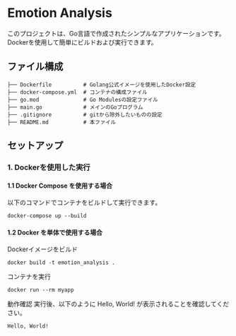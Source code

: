 # Emotion Analysis
このプロジェクトは、Go言語で作成されたシンプルなアプリケーションです。
Dockerを使用して簡単にビルドおよび実行できます。

## ファイル構成
```
├── Dockerfile          # Golang公式イメージを使用したDocker設定
├── docker-compose.yml  # コンテナの構成ファイル
├── go.mod              # Go Modulesの設定ファイル
├── main.go             # メインのGoプログラム
├── .gitignore          # gitから除外したいものの設定
├── README.md           # 本ファイル
```

## セットアップ
### 1. Dockerを使用した実行
#### 1.1 Docker Compose を使用する場合
以下のコマンドでコンテナをビルドして実行できます。
```
docker-compose up --build
```
#### 1.2 Docker を単体で使用する場合
Dockerイメージをビルド
```
docker build -t emotion_analysis .
```
コンテナを実行
```
docker run --rm myapp
```

動作確認
実行後、以下のように Hello, World! が表示されることを確認してください。
```
Hello, World!
```